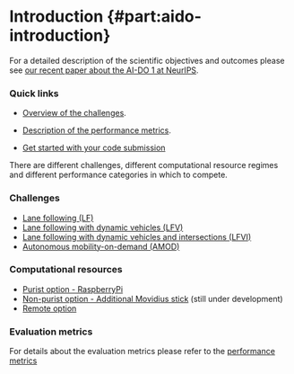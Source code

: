 # Introduction {#part:aido-introduction}


For a detailed description of the scientific objectives and outcomes please see [our recent paper about the AI-DO 1 at NeurIPS](https://arxiv.org/pdf/1903.02503.pdf).


### Quick links

* [Overview of the challenges](#challenge_overview).

* [Description of the performance metrics](#measuring-performance).

* [Get started with your code submission](#part:quickstart)


There are different challenges, different computational resource regimes and different performance categories in which to compete.

### Challenges

* [Lane following (LF)](#lf)
* [Lane following with dynamic vehicles (LFV)](#lf_v)
* [Lane following with dynamic vehicles and intersections (LFVI)](#lf_v_i)
* [Autonomous mobility-on-demand (AMOD)](#amod)

### Computational resources

* [Purist option - RaspberryPi](#computation)
* [Non-purist option - Additional Movidius stick](#computation) (still under development)
* [Remote option](#computation)


### Evaluation metrics

For details about the evaluation metrics please refer to the [performance metrics](#measuring-performance)


